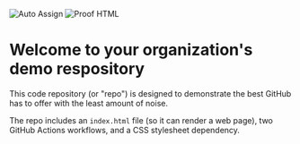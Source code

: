 ![Auto Assign](https://github.com/Dragonfly-Team/demo-repository/actions/workflows/auto-assign.yml/badge.svg) ![Proof HTML](https://github.com/Dragonfly-Team/demo-repository/actions/workflows/proof-html.yml/badge.svg)

# Welcome to your organization's demo respository
This code repository (or "repo") is designed to demonstrate the best GitHub has to offer with the least amount of noise.

The repo includes an `index.html` file (so it can render a web page), two GitHub Actions workflows, and a CSS stylesheet dependency.
